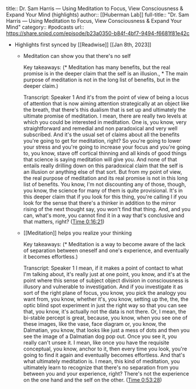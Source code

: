 title:: Dr. Sam Harris —  Using Meditation to Focus, View Consciousness & Expand Your Mind (highlights)
author:: [[Huberman Lab]]
full-title:: "Dr. Sam Harris —  Using Meditation to Focus, View Consciousness & Expand Your Mind"
category:: #podcasts
url:: https://share.snipd.com/episode/b23a0350-b84f-4bf7-9494-f6681f81e42c

- Highlights first synced by [[Readwise]] [[Jan 8th, 2023]]
	- Meditation can show you that there's no self
	  
	  Key takeaways:
	  (* Meditation has many benefits, but the real promise is in the deeper claim that the self is an illusion., * The main purpose of meditation is not in the long list of benefits, but in the deeper claim.)
	  
	  Transcript:
	  Speaker 1
	  And it's from the point of view of being a locus of attention that is now aiming attention strategically at an object like the breath, that there's this dualism that is set up and ultimately the ultimate promise of meditation. I mean, there are really two levels at which you could be interested in meditation. One is, you know, very straightforward and remedial and non paradoxical and very well subscribed. And it's the usual set of claims about all the benefits you're going to get for meditation, right? So you're going to lower your stress and you're going to increase your focus and you're going to, you know, stave off cortical thinning and all kinds of good things that science is saying meditation will give you. And none of that entails really drilling down on this paradoxical claim that the self is an illusion or anything else of that sort. But from my point of view, the real purpose of meditation and its real promise is not in this long list of benefits. You know, I'm not discounting any of those, though, you know, the science for many of them is quite provisional. It's in this deeper claim that if you look for this thing, you're calling I if you look for the sense that there's a thinker in addition to the mirror rising of the next thought say, you won't find that thing. And, and you can, what's more, you cannot find it in a way that's conclusive and that matters, right? ([Time 0:16:21](https://share.snipd.com/snip/cfc6b7fe-3d34-4584-b6c9-3e212351f5e8))
	- [[Meditation]] helps you realize your thinking
	  
	  Key takeaways:
	  (* Meditation is a way to become aware of the lack of separation between oneself and one's experience, and eventually it becomes effortless.)
	  
	  Transcript:
	  Speaker 1
	  I mean, if it makes a point of contact to what I'm talking about, it's really just at one point, you know, and it's at the point where this sense of subject object division in consciousness is illusory and vulnerable to investigation. And if you investigate it as sort of the right plane of focus, you know, you pick the analogy you want from, you know, whether it's, you know, setting up the, the, the optic blind spot experiment in just the right way so that you can see that, you know, it's actually not the data is not there. Or, I mean, the bi-stable percept is great, because, you know, when you see one of these images, like the vase, face diagram or, you know, the Dalmatian, you know, that looks like just a mess of dots and then you see the image of a Dalmatian dog pop out. Once you see it, you really can't unsee it. I mean, like once you have the requisite conceptual, you know, anchor to it, then every time you look, you're going to find it again and eventually becomes effortless. And that's what ultimately meditation is. I mean, this kind of meditation, you ultimately learn to recognize that there's no separation from you between you and your experience, right? There's not the experience on the one hand and the self on the other. ([Time 0:53:28](https://share.snipd.com/snip/587c60fb-120d-47ef-a4fa-d7f8a1a6d701))